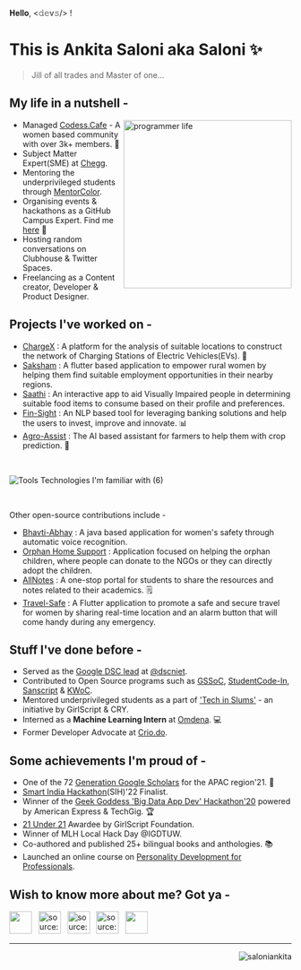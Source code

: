 𝐇𝐞𝐥𝐥𝐨, <𝚍𝚎v𝚜/> ! 
<br>

# This is Ankita Saloni aka Saloni ✨ 
> Jill of all trades and Master of one...

## My life in a nutshell -

<img align="right" width=300px alt="programmer life" src="https://media.giphy.com/media/L1R1tvI9svkIWwpVYr/giphy.gif" />

* Managed [Codess.Cafe](https://codess.cafe/) - A women based community with over 3k+ members. 💖
* Subject Matter Expert(SME) at [Chegg](https://www.chegg.com/).
* Mentoring the underprivileged students through [MentorColor](https://mentorcolor.org/mentor/ankita-saloni-697).
* Organising events & hackathons as a GitHub Campus Expert. Find me [here](https://githubcampus.expert/saloniankita/) 🚩
* Hosting random conversations on Clubhouse & Twitter Spaces.
* Freelancing as a Content creator, Developer & Product Designer.


## Projects I've worked on -
- [ChargeX](https://github.com/saloniankita/ChargeX) : A platform for the analysis of suitable locations to construct the network of Charging Stations of Electric Vehicles(EVs). 🛵
- [Saksham](https://github.com/saloniankita/Saksham/tree/master/Project%20-%20Saksham) : A flutter based application to empower rural women by helping them find suitable employment opportunities in their nearby regions.
- [Saathi](https://github.com/saloniankita/Saathi) : An interactive app to aid Visually Impaired people in determining suitable food items to consume based on their profile and preferences. 
- [Fin-Sight](https://github.com/saloniankita/Fin_Sight) : An NLP based tool for leveraging banking solutions and help the users to invest, improve and innovate. 📊
- [Agro-Assist](https://github.com/saloniankita/Agro-Assist) : The AI based assistant for farmers to help them with crop prediction. 🌱
<br>

![Tools   Technologies I'm familiar with  (6)](https://user-images.githubusercontent.com/56873389/189878318-c72bd0cb-2484-42ef-9362-ba28616e4d60.png)

<br>

  Other open-source contributions include -
  
- [Bhavti-Abhay](https://github.com/sanscript-tech/womens_safety-java) : A java based application for women's safety through automatic voice recognition.
- [Orphan Home Support](https://github.com/sanscript-tech/orphan_support-php) : Application focused on helping the orphan children, where people can donate to the NGOs or they can directly adopt the children.
- [AllNotes](https://github.com/HarshCasper/AllNotes) : A one-stop portal for students to share the resources and notes related to their academics. 🗒️
- [Travel-Safe](https://github.com/codingindia/travel-safe) : A Flutter application to promote a safe and secure travel for women by sharing real-time location and an alarm button that will come handy during any emergency.


## Stuff I've done before -

* Served as the [Google DSC lead](https://developers.google.com/community/dsc/leads) at [@dscniet](https://github.com/DSC-NIET).
* Contributed to Open Source programs such as [GSSoC](https://gssoc.girlscript.tech/), [StudentCode-In](https://studentcode-in.github.io/), [Sanscript](https://www.commudle.com/communities/sanscript-india/events/autumn-of-open-source) & [KWoC](https://kwoc.kossiitkgp.org/).
* Mentored underprivileged students as a part of ['Tech in Slums'](https://www.girlscript.tech/home) - an initiative by GirlScript & CRY.
* Interned as a <b>Machine Learning Intern</b> at [Omdena](https://omdena.com/). 💻
* Former Developer Advocate at [Crio.do](https://www.crio.do/).


## Some achievements I'm proud of -

* One of the 72 [Generation Google Scholars](https://buildyourfuture.withgoogle.com/scholarships/generation-google-scholarship-apac) for the APAC region'21. 🏅
* [Smart India Hackathon](https://www.sih.gov.in/)(SIH)'22 Finalist. 
* Winner of the [Geek Goddess 'Big Data App Dev' Hackathon'20](https://www.techgig.com/geekgoddess) powered by American Express & TechGig. 🏆
* [21 Under 21](https://girlscriptsummit.com/21-under-21/) Awardee by GirlScript Foundation.
* Winner of MLH Local Hack Day @IGDTUW.
* Co-authored and published 25+ bilingual books and anthologies. 📚
* Launched an online course on [Personality Development for Professionals](https://uaceit.com/courses/personality-development-for-professionals/).



## Wish to know more about me? Got ya -
<a href="https://linktree.com/saloniankita" target="_blank" rel="noopener noreferrer"><img src="https://api.blog.production.linktr.ee/wp-content/uploads/2022/06/Avatar-Symbol-Canopy.png" width=40px height=40px /></a> &nbsp;  <a href="https://linkedin.com/in/saloniankita" target="_blank" rel="noopener noreferrer"><img src="https://i.imgur.com/kF9HMpz.png" width=40px height=40px title="source: imgur.com" /></a> &nbsp;  <a href="https://twitter.com/saloniankita_" target="_blank" rel="noopener noreferrer"><img src="https://i.imgur.com/G7yTDHP.png" width=40px height=40px title="source: imgur.com" /></a> &nbsp;  <a href="https://polywork.com/saloniankita" target="_blank" rel="noopener noreferrer"><img src="https://i.imgur.com/EEo2g39.png" width=40px height=40px title="source: imgur.com" /></a> &nbsp;  <a href="https://saloniankita.medium.com" target="_blank" rel="noopener noreferrer"><img src="https://github.com/gauravghongde/social-icons/blob/master/PNG/Color/Medium.png" width=40px height=40px /></a> &nbsp;  

<hr>

<p align="right"> <img src="https://komarev.com/ghpvc/?username=saloniankita&label=Stalkers+spotted&color=blue&style=plastic&style=for-the-badge" alt="saloniankita"/> </p>

